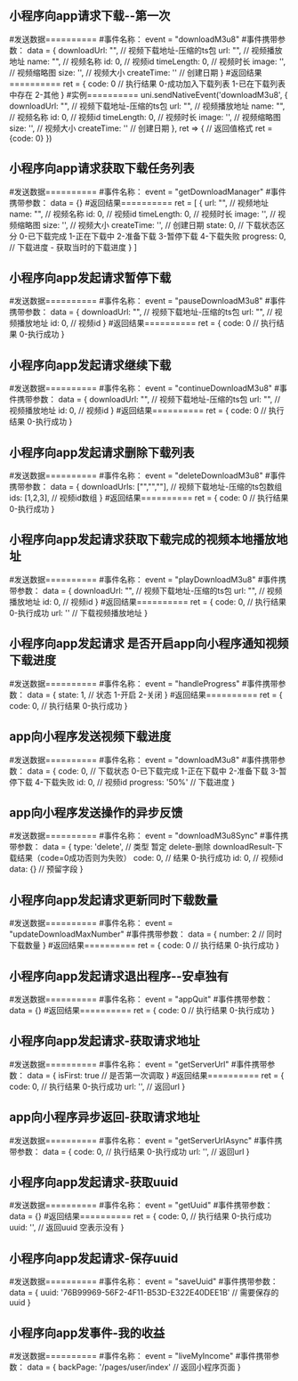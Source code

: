 ## 小程序向app请求下载--第一次
#发送数据==========
#事件名称：
event = "downloadM3u8"
#事件携带参数：
data = {
	downloadUrl: "", // 视频下载地址-压缩的ts包
	url: "", // 视频播放地址
	name: "", // 视频名称
	id: 0, // 视频id
	timeLength: 0, // 视频时长
	image: '', // 视频缩略图
	size: '', // 视频大小
	createTime: '' // 创建日期
}
#返回结果==========
ret = {
	code: 0 // 执行结果 0-成功加入下载列表 1-已在下载列表中存在 2-其他
}
#实例==========
uni.sendNativeEvent('downloadM3u8', {
	downloadUrl: "", // 视频下载地址-压缩的ts包
	url: "", // 视频播放地址
	name: "", // 视频名称
	id: 0, // 视频id
	timeLength: 0, // 视频时长
	image: '', // 视频缩略图
	size: '', // 视频大小
	createTime: '' // 创建日期
}, ret => {
	// 返回值格式 ret = {code: 0}
})


## 小程序向app请求获取下载任务列表
#发送数据==========
#事件名称：
event = "getDownloadManager"
#事件携带参数：
data = {}
#返回结果==========
ret = [
	{
		url: "", // 视频地址
		name: "", // 视频名称
		id: 0, // 视频id
		timeLength: 0, // 视频时长
		image: '', // 视频缩略图
		size: '', // 视频大小
		createTime: '', // 创建日期
		state: 0, // 下载状态区分 0-已下载完成 1-正在下载中 2-准备下载 3-暂停下载 4-下载失败
		progress: 0, // 下载进度 - 获取当时的下载进度
	}
]


## 小程序向app发起请求暂停下载
#发送数据==========
#事件名称：
event = "pauseDownloadM3u8"
#事件携带参数：
data = {
	downloadUrl: "", // 视频下载地址-压缩的ts包
	url: "", // 视频播放地址
	id: 0, // 视频id
}
#返回结果==========
ret = {
	code: 0 // 执行结果 0-执行成功
}


## 小程序向app发起请求继续下载
#发送数据==========
#事件名称：
event = "continueDownloadM3u8"
#事件携带参数：
data = {
	downloadUrl: "", // 视频下载地址-压缩的ts包
	url: "", // 视频播放地址
	id: 0, // 视频id
}
#返回结果==========
ret = {
	code: 0 // 执行结果 0-执行成功
}


## 小程序向app发起请求删除下载列表
#发送数据==========
#事件名称：
event = "deleteDownloadM3u8"
#事件携带参数：
data = {
	downloadUrls: ["","",""], // 视频下载地址-压缩的ts包数组
	ids: [1,2,3], // 视频id数组
}
#返回结果==========
ret = {
	code: 0 // 执行结果 0-执行成功
}


## 小程序向app发起请求获取下载完成的视频本地播放地址
#发送数据==========
#事件名称：
event = "playDownloadM3u8"
#事件携带参数：
data = {
	downloadUrl: "", // 视频下载地址-压缩的ts包
	url: "", // 视频播放地址
	id: 0, // 视频id
}
#返回结果==========
ret = {
	code: 0, // 执行结果 0-执行成功
	url: '' // 下载视频播放地址
}


## 小程序向app发起请求 是否开启app向小程序通知视频下载进度
#发送数据==========
#事件名称：
event = "handleProgress"
#事件携带参数：
data = {
	state: 1, // 状态 1-开启 2-关闭
}
#返回结果==========
ret = {
	code: 0, // 执行结果 0-执行成功
}


## app向小程序发送视频下载进度
#发送数据==========
#事件名称：
event = "downloadM3u8"
#事件携带参数：
data = {
	code: 0, // 下载状态 0-已下载完成 1-正在下载中 2-准备下载 3-暂停下载 4-下载失败
	id: 0, // 视频id
	progress: '50%' // 下载进度
}


## app向小程序发送操作的异步反馈
#发送数据==========
#事件名称：
event = "downloadM3u8Sync"
#事件携带参数：
data = {
	type: 'delete', // 类型 暂定 delete-删除 downloadResult-下载结果（code=0成功否则为失败）
	code: 0, // 结果 0-执行成功
	id: 0, // 视频id
	data: {} // 预留字段
}


## 小程序向app发起请求更新同时下载数量
#发送数据==========
#事件名称：
event = "updateDownloadMaxNumber"
#事件携带参数：
data = {
	number: 2 // 同时下载数量 
}
#返回结果==========
ret = {
	code: 0 // 执行结果 0-执行成功
}


## 小程序向app发起请求退出程序--安卓独有
#发送数据==========
#事件名称：
event = "appQuit"
#事件携带参数：
data = {}
#返回结果==========
ret = {
	code: 0 // 执行结果 0-执行成功
}


## 小程序向app发起请求-获取请求地址
#发送数据==========
#事件名称：
event = "getServerUrl"
#事件携带参数：
data = {
	isFirst: true // 是否第一次调取
}
#返回结果==========
ret = {
	code: 0, // 执行结果 0-执行成功
	url: '', // 返回url
}


## app向小程序异步返回-获取请求地址
#发送数据==========
#事件名称：
event = "getServerUrlAsync"
#事件携带参数：
data = {
	code: 0, // 执行结果 0-执行成功
	url: '', // 返回url
}


## 小程序向app发起请求-获取uuid
#发送数据==========
#事件名称：
event = "getUuid"
#事件携带参数：
data = {}
#返回结果==========
ret = {
	code: 0, // 执行结果 0-执行成功
	uuid: '', // 返回uuid 空表示没有
}

## 小程序向app发起请求-保存uuid
#发送数据==========
#事件名称：
event = "saveUuid"
#事件携带参数：
data = {
	uuid: '76B99969-56F2-4F11-B53D-E322E40DEE1B' // 需要保存的uuid
}

## 小程序向app发事件-我的收益
#发送数据==========
#事件名称：
event = "liveMyIncome"
#事件携带参数：
data = {
	backPage: '/pages/user/index' // 返回小程序页面
}
